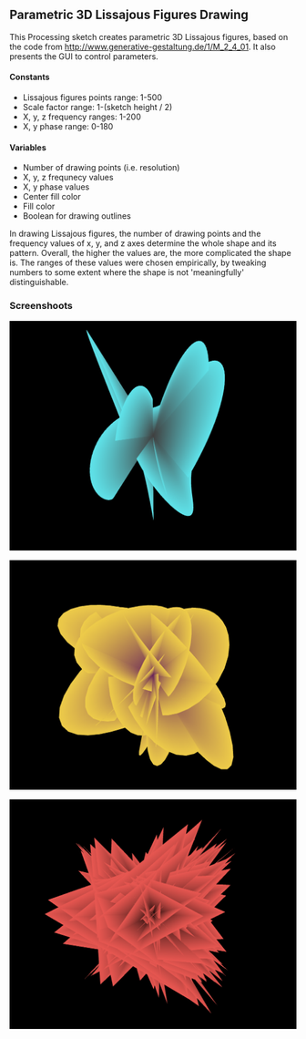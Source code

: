## Parametric 3D Lissajous Figures Drawing

This Processing sketch creates parametric 3D Lissajous figures, based on the code from http://www.generative-gestaltung.de/1/M_2_4_01. It also presents the GUI to control parameters. 

#### Constants

- Lissajous figures points range: 1-500
- Scale factor range: 1-(sketch height / 2)
- X, y, z frequency ranges: 1-200
- X, y phase range: 0-180

#### Variables

- Number of drawing points (i.e. resolution)
- X, y, z frequnecy values
- X, y phase values
- Center fill color
- Fill color
- Boolean for drawing outlines

In drawing Lissajous figures, the number of drawing points and the frequency values of x, y, and z axes determine the whole shape and its pattern. Overall, the higher the values are, the more complicated the shape is. The ranges of these values were chosen empirically, by tweaking numbers to some extent where the shape is not 'meaningfully' distinguishable.

### Screenshoots

![screenshot_20191215154322](screenshot_20191215154322.png)

![screenshot_20191215154523](screenshot_20191215154523.png)

![screenshot_20191215154743](screenshot_20191215154743.png)

